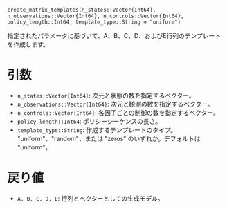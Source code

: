 ```
create_matrix_templates(n_states::Vector{Int64}, n_observations::Vector{Int64}, n_controls::Vector{Int64}, policy_length::Int64, template_type::String = "uniform")
```

指定されたパラメータに基づいて、A、B、C、D、およびE行列のテンプレートを作成します。

# 引数

  * `n_states::Vector{Int64}`: 次元と状態の数を指定するベクター。
  * `n_observations::Vector{Int64}`: 次元と観測の数を指定するベクター。
  * `n_controls::Vector{Int64}`: 各因子ごとの制御の数を指定するベクター。
  * `policy_length::Int64`: ポリシーシーケンスの長さ。
  * `template_type::String`: 作成するテンプレートのタイプ。 "uniform"、"random"、または "zeros" のいずれか。デフォルトは "uniform"。

# 戻り値

  * `A, B, C, D, E`: 行列とベクターとしての生成モデル。

